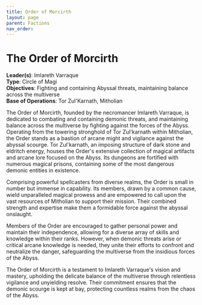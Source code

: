 ```yaml
---
title: Order of Morcirth
layout: page
parent: Factions
nav_order: 
---
```

# The Order of Morcirth

**Leader(s)**: Imlareth Varraque  
**Type**: Circle of Magi  
**Objectives**: Fighting and containing Abyssal threats, maintaining balance across the multiverse  
**Base of Operations**: Tor Zul'Karnath, Mitholian  

The Order of Morcirth, founded by the necromancer Imlareth Varraque, is dedicated to combating and containing demonic threats, and maintaining balance across the multiverse by fighting against the forces of the Abyss. Operating from the towering stronghold of Tor Zul'karnath within Mitholian, the Order stands as a bastion of arcane might and vigilance against the abyssal scourge. Tor Zul'karnath, an imposing structure of dark stone and eldritch energy, houses the Order's extensive collection of magical artifacts and arcane lore focused on the Abyss. Its dungeons are fortified with numerous magical prisons, containing some of the most dangerous demonic entities in existence.

Comprising powerful spellcasters from diverse realms, the Order is small in number but immense in capability. Its members, drawn by a common cause, wield unparalleled magical prowess and are empowered to call upon the vast resources of Mitholian to support their mission. Their combined strength and expertise make them a formidable force against the abyssal onslaught.

Members of the Order are encouraged to gather personal power and maintain their independence, allowing for a diverse array of skills and knowledge within their ranks. However, when demonic threats arise or critical arcane knowledge is needed, they unite their efforts to confront and neutralize the danger, safeguarding the multiverse from the insidious forces of the Abyss.

The Order of Morcirth is a testament to Imlareth Varraque's vision and mastery, upholding the delicate balance of the multiverse through relentless vigilance and unyielding resolve. Their commitment ensures that the demonic scourge is kept at bay, protecting countless realms from the chaos of the Abyss.  
